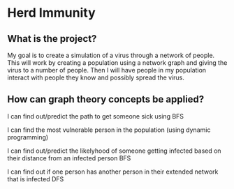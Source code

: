 # Herd Immunity

## What is the project?
My goal is to create a simulation of a virus through a network of people. This will work by creating a population using a network graph and giving the virus to a number of people. Then I will have people in my population interact with people they know and possibly spread the virus.

## How can graph theory concepts be applied?
I can find out/predict the path to get someone sick using BFS

I can find the most vulnerable person in the population (using dynamic programming)

I can find out/predict the likelyhood of someone getting infected based on their distance from an infected person BFS

I can find out if one person has another person in their extended network that is infected DFS
